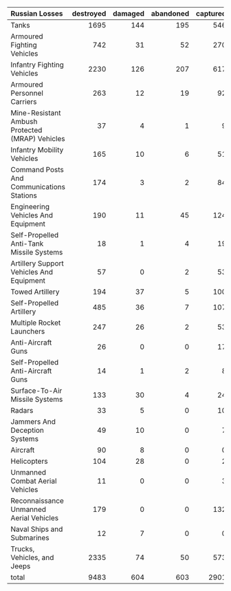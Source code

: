 | Russian Losses                                   |   destroyed |   damaged |   abandoned |   captured |   total |
|:-------------------------------------------------|------------:|----------:|------------:|-----------:|--------:|
| Tanks                                            |        1695 |       144 |         195 |        546 |    2580 |
| Armoured Fighting Vehicles                       |         742 |        31 |          52 |        270 |    1095 |
| Infantry Fighting Vehicles                       |        2230 |       126 |         207 |        617 |    3180 |
| Armoured Personnel Carriers                      |         263 |        12 |          19 |         92 |     386 |
| Mine-Resistant Ambush Protected  (MRAP) Vehicles |          37 |         4 |           1 |          9 |      51 |
| Infantry Mobility Vehicles                       |         165 |        10 |           6 |         51 |     232 |
| Command Posts And Communications Stations        |         174 |         3 |           2 |         84 |     263 |
| Engineering Vehicles And Equipment               |         190 |        11 |          45 |        124 |     370 |
| Self-Propelled Anti-Tank Missile Systems         |          18 |         1 |           4 |         19 |      42 |
| Artillery Support Vehicles And Equipment         |          57 |         0 |           2 |         53 |     112 |
| Towed Artillery                                  |         194 |        37 |           5 |        100 |     336 |
| Self-Propelled Artillery                         |         485 |        36 |           7 |        107 |     635 |
| Multiple Rocket Launchers                        |         247 |        26 |           2 |         53 |     328 |
| Anti-Aircraft Guns                               |          26 |         0 |           0 |         17 |      43 |
| Self-Propelled Anti-Aircraft Guns                |          14 |         1 |           2 |          8 |      25 |
| Surface-To-Air Missile Systems                   |         133 |        30 |           4 |         24 |     191 |
| Radars                                           |          33 |         5 |           0 |         10 |      48 |
| Jammers And Deception Systems                    |          49 |        10 |           0 |          7 |      66 |
| Aircraft                                         |          90 |         8 |           0 |          0 |      98 |
| Helicopters                                      |         104 |        28 |           0 |          2 |     134 |
| Unmanned Combat Aerial Vehicles                  |          11 |         0 |           0 |          3 |      14 |
| Reconnaissance Unmanned Aerial Vehicles          |         179 |         0 |           0 |        132 |     311 |
| Naval Ships and Submarines                       |          12 |         7 |           0 |          0 |      19 |
| Trucks, Vehicles, and Jeeps                      |        2335 |        74 |          50 |        573 |    3032 |
| total                                            |        9483 |       604 |         603 |       2901 |   13591 |